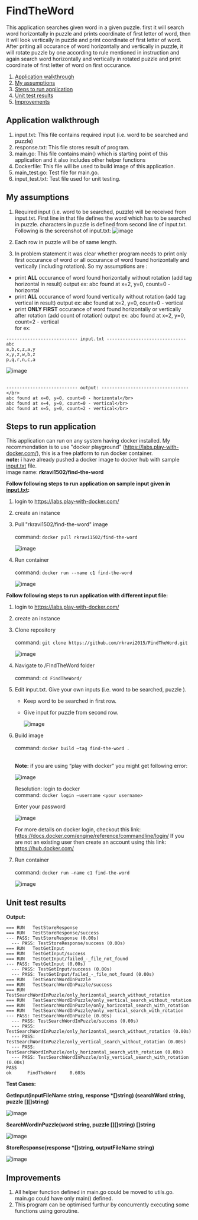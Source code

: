 # FindTheWord
This application searches given word in a given puzzle. first it will search word horizontally in puzzle and prints coordinate of first letter of word, then it will look vertically in puzzle and print  coordinate of first letter of word. After priting all occurance of word horizontally and vertically in puzzle, it will rotate puzzle by one according to rule mentioned in instruction and again search word horizontally and vertically in rotated puzzle and print coordinate of first letter of word on first occurance.

1. [Application walkthrough](#application-walkthrough)
2. [My assumptions](#my-assumptions)
3. [Steps to run application](#steps-to-run-application)
4. [Unit test results](#unit-test-results)
5. [Improvements](#improvements)

## Application walkthrough
1. input.txt: This file contains required input (i.e. word to be searched and puzzle)
2. response.txt: This file stores result of program.
3. main.go: This file contains main() which is starting point of this application and it also includes other helper functions
4. Dockerfile: This file will be used to build image of this application.
5. main_test.go: Test file for main.go.
6. input_test.txt: Test file used for unit testing.

## My assumptions

1. Required input (i.e. word to be searched, puzzle) will be received from input.txt. First line in that file defines the word which has to be searched in puzzle.
characters in puzzle is defined from second line of input.txt. Following is the screenshot of input.txt:
![image](https://user-images.githubusercontent.com/33225945/150671478-70c9dcc2-b950-48d7-814b-162243548049.png)

2. Each row in puzzle will be of same length.
4. In problem statement it was clear whether program needs to print only first occurance of word or all occurance of word found horizontally and vertically (including rotation). So my assumptions are :
  - print <b>ALL</b> occurance of word found horizontally without rotation (add tag horizontal in result)
    output ex: abc found at x=2, y=0, count=0 - horizontal
  - print <b>ALL</b> occurance of word found vertically without rotation (add tag vertical in result)
    output ex: abc found at x=2, y=0, count=0 - vertical
  - print <b>ONLY FIRST</b> occurance of word found horizontally or vertically after rotation (add count of rotation)
    output ex: abc found at x=2, y=0, count=2 - vertical
   </br>for ex:</br>
   ```
   --------------------------- input.txt ------------------------------
   abc
   a,b,c,z,a,y
   x,y,z,w,b,z
   p,q,r,n,c,a
   ```
   
   ![image](https://user-images.githubusercontent.com/33225945/150671772-6285a47a-60ba-4226-bb5f-daabe4c13c10.png)</br></br>
   ```
   --------------------------- output: ---------------------------------</br>
   abc found at x=0, y=0, count=0 - horizontal</br>
   abc found at x=4, y=0, count=0 - vertical</br>
   abc found at x=5, y=0, count=2 - vertical</br>
   ```

## Steps to run application
This application can run on any system having docker installed.
My recommendation is to use "docker playground" (https://labs.play-with-docker.com/), this is a free platform to run docker container.
</br><b>note:</b> i have already pushed a docker image to docker hub with sample <a href="https://github.com/rkravi2015/FindTheWord/blob/main/input.txt" target="_blank">input.txt</a> file.
</br>image name: <b>rkravi1502/find-the-word</b>

<b>Follow following steps to run application on sample input given in <a href="https://github.com/rkravi2015/FindTheWord/blob/main/input.txt" target="_blank">input.txt</a>:</b>
 1. login to https://labs.play-with-docker.com/
 2. create an instance
 3. Pull "rkravi1502/find-the-word" image</br>
      </br>command: ```docker pull rkravi1502/find-the-word```</br>
      
      ![image](https://user-images.githubusercontent.com/33225945/150676837-43094939-2344-47cf-8f2d-2d52f4f3988d.png)

 4. Run container</br>
      </br>command: ```docker run --name c1 find-the-word``` </br>
      
      ![image](https://user-images.githubusercontent.com/33225945/150676851-6a50308a-f4be-4ecf-b468-56cfe9b057ab.png)
      
<b>Follow following steps to run application with different input file:</b>
  1. login to https://labs.play-with-docker.com/
  2. create an instance
  3. Clone repository</br>
      </br>command: ```git clone https://github.com/rkravi2015/FindTheWord.git```</br>
      
      ![image](https://user-images.githubusercontent.com/33225945/150677056-f6b6623a-dffe-43c9-bb5c-a7b3592ae938.png)

   4. Navigate to /FIndTheWord folder</br>
      </br>command: ```cd FindTheWord/```</br>
      
   5. Edit input.txt. Give your own inputs (i.e. word to be searched, puzzle ). 
      - Keep word to be searched in first row.
      - Give input for puzzle from second row.
        
        ![image](https://user-images.githubusercontent.com/33225945/150678227-f58872d8-1dd1-43e3-be16-c14b44e523e6.png)

      
   6. Build image</br>
      </br>command: ```docker build –tag find-the-word .```</br>
      
      </br><b>Note:</b> if you are using “play with docker” you might get following error:
      
      ![image](https://user-images.githubusercontent.com/33225945/150677157-ad84a0a5-1345-4768-a141-6115b9d88d4c.png)
      
      Resolution: login to docker
      </br>command: ```docker login –username <your username>```</br>
      
      Enter your password
      
      ![image](https://user-images.githubusercontent.com/33225945/150677215-b55f3d01-82cd-4fc2-9304-eff44b0d1802.png)
      
      For more details on docker login, checkout this link: https://docs.docker.com/engine/reference/commandline/login/
      If you are not an existing user then create an account using this link: https://hub.docker.com/
      
   7. Run container</br>
      </br>command: ```docker run –name c1 find-the-word```</br>
      
      ![image](https://user-images.githubusercontent.com/33225945/150677305-6be6a6ac-0c23-4ebf-bc19-fa0c67beb80f.png)


   
## Unit test results

<b>Output:</b></br>
  ```PS C:\Users\rkumar3\go\src\FindTheWord> go test -v
=== RUN   TestStoreResponse
=== RUN   TestStoreResponse/success
--- PASS: TestStoreResponse (0.00s)
    --- PASS: TestStoreResponse/success (0.00s)
=== RUN   TestGetInput
=== RUN   TestGetInput/success
=== RUN   TestGetInput/failed_-_file_not_found
--- PASS: TestGetInput (0.00s)
    --- PASS: TestGetInput/success (0.00s)
    --- PASS: TestGetInput/failed_-_file_not_found (0.00s)
=== RUN   TestSearchWordInPuzzle
=== RUN   TestSearchWordInPuzzle/success
=== RUN   TestSearchWordInPuzzle/only_horizontal_search_without_rotation
=== RUN   TestSearchWordInPuzzle/only_vertical_search_without_rotation
=== RUN   TestSearchWordInPuzzle/only_horizontal_search_with_rotation
=== RUN   TestSearchWordInPuzzle/only_vertical_search_with_rotation
--- PASS: TestSearchWordInPuzzle (0.00s)
    --- PASS: TestSearchWordInPuzzle/success (0.00s)
    --- PASS: TestSearchWordInPuzzle/only_horizontal_search_without_rotation (0.00s)
    --- PASS: TestSearchWordInPuzzle/only_vertical_search_without_rotation (0.00s)
    --- PASS: TestSearchWordInPuzzle/only_horizontal_search_with_rotation (0.00s)
    --- PASS: TestSearchWordInPuzzle/only_vertical_search_with_rotation (0.00s)
PASS
ok      FindTheWord     0.603s
```
<b> Test Cases: </b></br>

<b>GetInput(inputFileName string, response *[]string) (searchWord string, puzzle [][]string)</b>

![image](https://user-images.githubusercontent.com/33225945/150679208-f68cc070-bcf4-4525-862e-c116ee9f8794.png)

<b>SearchWordInPuzzle(word string, puzzle [][]string) []string</b>

![image](https://user-images.githubusercontent.com/33225945/150679598-2f350cd2-e6de-43e0-820a-ee5d3168bea8.png)

<b>StoreResponse(response *[]string, outputFileName string)</b>

![image](https://user-images.githubusercontent.com/33225945/150679995-1a17859e-4e6f-45eb-a274-5f741c7df84a.png)

## Improvements
1. All helper function defined in main.go could be moved to utils.go. main.go could have only main() defined.
2. This program can be optimised furthur by concurrently executing some functions using goroutine. 
